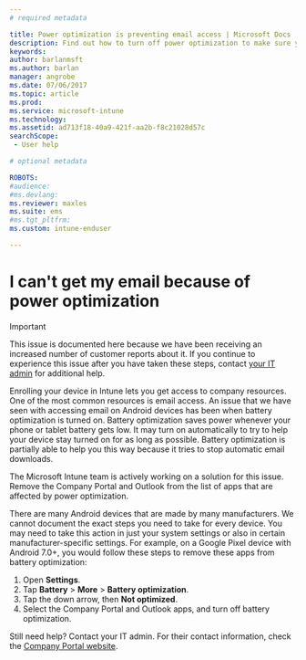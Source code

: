 ```yaml
---
# required metadata

title: Power optimization is preventing email access | Microsoft Docs
description: Find out how to turn off power optimization to make sure you get your email.
keywords:
author: barlanmsftms.author: barlan
manager: angrobe
ms.date: 07/06/2017
ms.topic: article
ms.prod:
ms.service: microsoft-intune
ms.technology:
ms.assetid: ad713f18-40a9-421f-aa2b-f8c21028d57csearchScope: - User help

# optional metadata

ROBOTS:   
#audience:
#ms.devlang:
ms.reviewer: maxles
ms.suite: ems
#ms.tgt_pltfrm:
ms.custom: intune-enduser

---
```


# I can't get my email because of power optimization

> [!IMPORTANT]
> This issue is documented here because we have been receiving an increased number of customer reports about it. If you continue to experience this issue after you have taken these steps, contact [your IT admin](https://portal.manage.microsoft.com) for additional help.

Enrolling your device in Intune lets you get access to company resources. One of the most common resources is email access. An issue that we have seen with accessing email on Android devices has been when battery optimization is turned on. Battery optimization saves power whenever your phone or tablet battery gets low. It may turn on automatically to try to help your device stay turned on for as long as possible. Battery optimization is partially able to help you this way because it tries to stop automatic email downloads.  

The Microsoft Intune team is actively working on a solution for this issue. Remove the Company Portal and Outlook from the list of apps that are affected by power optimization.

There are many Android devices that are made by many manufacturers. We cannot document the exact steps you need to take for every device. You may need to take this action in just your system settings or also in certain manufacturer-specific settings. For example, on a Google Pixel device with Android 7.0+, you would follow these steps to remove these apps from battery optimization:

1. Open **Settings**.
2. Tap **Battery** > **More** > **Battery optimization**.
3. Tap the down arrow, then **Not optimized**.
4. Select the Company Portal and Outlook apps, and turn off battery optimization.

Still need help? Contact your IT admin. For their contact information, check the [Company Portal website](http://portal.manage.microsoft.com).
